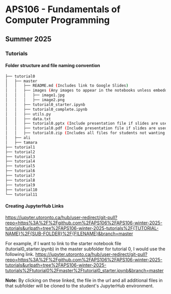 # APS106 - Fundamentals of Computer Programming

## Summer 2025

### Tutorials

#### Folder structure and file naming convention

```bash
├── tutorial0
│   ├── master
│   │   ├── README.md (Includes link to Google Slides)
│   │   ├── images (Any images to appear in the notebooks unless embedded)
│   │   │   ├── image1.jpg
│   │   │   ├── image2.png
│   │   ├── tutorial0_starter.ipynb
│   │   ├── tutorial0_complete.ipynb
│   │   ├── utils.py
│   │   ├── data.txt
│   │   ├── tutorial0.pptx (Include presentation file if slides are used)
│   │   ├── tutorial0.pdf (Include presentation file if slides are used)
│   │   ├── tutorial0.zip (Includes all files for students not wanting to use JupyterHub)
│   ├── ali
│   ├── tamara
├── tutorial1
├── tutorial2
├── tutorial3
├── tutorial4
├── tutorial5
├── tutorial6
├── tutorial7
├── tutorial8
├── tutorial9
├── tutorial10
└── tutorial11
```

#### Creating JupyterHub Links

https://jupyter.utoronto.ca/hub/user-redirect/git-pull?repo=https%3A%2F%2Fgithub.com%2FAPS106%2FAPS106-winter-2025-tutorials&urlpath=tree%2FAPS106-winter-2025-tutorials%2F{TUTORIAL-NAME}%2F{SUB-FOLDER}%2F{FILENAME}&branch=master

For example, if I want to link to the starter notebook file (tutorial0_starter.ipynb) in the master subfolder for tutorial 0, I would use the following link.
https://jupyter.utoronto.ca/hub/user-redirect/git-pull?repo=https%3A%2F%2Fgithub.com%2FAPS106%2FAPS106-winter-2025-tutorials&urlpath=tree%2FAPS106-winter-2025-tutorials%2Ftutorial0%2Fmaster%2Ftutorial0_starter.ipynb&branch=master

**Note:** By clicking on these linked, the file in the url and all additional files in that subfolder will be cloned to the student's JupyterHub environment.
